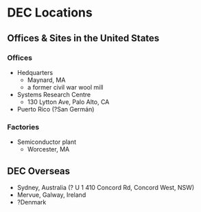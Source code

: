 DEC Locations
=============

## Offices & Sites in the United States
### Offices
- Hedquarters
    - Maynard, MA
    - a former civil war wool mill
- Systems Research Centre
    - 130 Lytton Ave, Palo Alto, CA
- Puerto Rico (?San Germán)

### Factories
- Semiconductor plant
    - Worcester, MA

## DEC Overseas
- Sydney, Australia (? U 1 410 Concord Rd, Concord West, NSW)
- Mervue, Galway, Ireland
- ?Denmark
